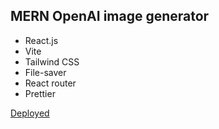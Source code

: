 ## MERN OpenAI image generator

- React.js
- Vite
- Tailwind CSS
- File-saver
- React router
- Prettier

[Deployed](https://openai-img-server-rfq4-pcm510356-guccifer808.vercel.app/)
